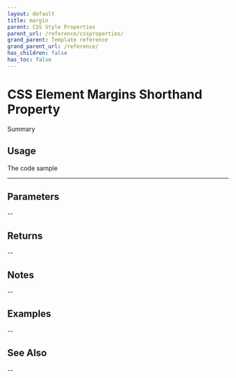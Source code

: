 ```yaml
---
layout: default
title: margin
parent: CSS Style Properties
parent_url: /reference/cssproperties/
grand_parent: Template reference
grand_parent_url: /reference/
has_children: false
has_toc: false
---
```


# CSS Element Margins Shorthand Property

Summary

## Usage

 The code sample

---

## Parameters

--

## Returns 

--

## Notes


-- 

## Examples


--


## See Also


--

